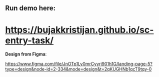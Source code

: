 ## Run demo here:
# https://bujakkristijan.github.io/sc-entry-task/

**Design from Figma**:

https://www.figma.com/file/JnOTp1Ly0mrCyyrj901h1G/landing-page-5?type=design&node-id=2-334&mode=design&t=2qKUGHNb1qcT9tqy-0